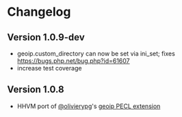 # Changelog

## Version 1.0.9-dev

* geoip.custom_directory can now be set via ini_set; fixes https://bugs.php.net/bug.php?id=61607
* increase test coverage

## Version 1.0.8

* HHVM port of [@olivierypg][]'s [geoip PECL extension](http://pecl.php.net/package/geoip)

[@olivierypg]: https://github.com/olivierypg
[@robocoder]: https://github.com/robocoder
